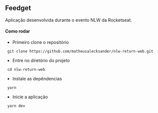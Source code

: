 ## Feedget

Aplicação desenvolvida durante o evento NLW da Rocketseat.

#### Como rodar
 - Primeiro clone o repositório

 ```
  git clone https://github.com/matheusalecksander/nlw-return-web.git
 ```

 - Entre no diretório do projeto
 ```
  cd nlw-return-web
 ```

 - Instale as depêndencias
 ```
  yarn
 ```

 - Inicie a aplicação
 ```
  yarn dev
 ```

